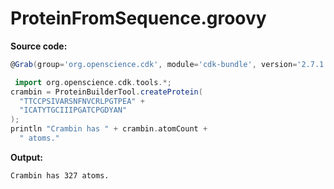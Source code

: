 # ProteinFromSequence.groovy
**Source code:**
```groovy
@Grab(group='org.openscience.cdk', module='cdk-bundle', version='2.7.1')

 import org.openscience.cdk.tools.*;
crambin = ProteinBuilderTool.createProtein(
  "TTCCPSIVARSNFNVCRLPGTPEA" +
  "ICATYTGCIIIPGATCPGDYAN"
);
println "Crambin has " + crambin.atomCount +
  " atoms."
```
**Output:**
```plain
Crambin has 327 atoms.
```
